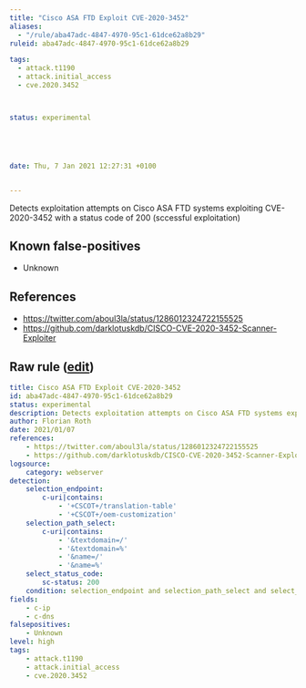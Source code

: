 ```yaml
---
title: "Cisco ASA FTD Exploit CVE-2020-3452"
aliases:
  - "/rule/aba47adc-4847-4970-95c1-61dce62a8b29"
ruleid: aba47adc-4847-4970-95c1-61dce62a8b29

tags:
  - attack.t1190
  - attack.initial_access
  - cve.2020.3452



status: experimental





date: Thu, 7 Jan 2021 12:27:31 +0100


---
```


Detects exploitation attempts on Cisco ASA FTD systems exploiting CVE-2020-3452 with a status code of 200 (sccessful exploitation)

<!--more-->


## Known false-positives

* Unknown



## References

* https://twitter.com/aboul3la/status/1286012324722155525
* https://github.com/darklotuskdb/CISCO-CVE-2020-3452-Scanner-Exploiter


## Raw rule ([edit](https://github.com/SigmaHQ/sigma/edit/master/rules/web/web_cve_2020_3452_cisco_asa_ftd.yml))
```yaml
title: Cisco ASA FTD Exploit CVE-2020-3452
id: aba47adc-4847-4970-95c1-61dce62a8b29
status: experimental
description: Detects exploitation attempts on Cisco ASA FTD systems exploiting CVE-2020-3452 with a status code of 200 (sccessful exploitation)
author: Florian Roth
date: 2021/01/07
references:
    - https://twitter.com/aboul3la/status/1286012324722155525
    - https://github.com/darklotuskdb/CISCO-CVE-2020-3452-Scanner-Exploiter
logsource:
    category: webserver
detection:
    selection_endpoint:
        c-uri|contains:
            - '+CSCOT+/translation-table'
            - '+CSCOT+/oem-customization'
    selection_path_select:
        c-uri|contains:
            - '&textdomain=/'
            - '&textdomain=%'
            - '&name=/'
            - '&name=%'
    select_status_code:
        sc-status: 200
    condition: selection_endpoint and selection_path_select and select_status_code
fields:
    - c-ip
    - c-dns
falsepositives:
    - Unknown
level: high
tags:
    - attack.t1190
    - attack.initial_access
    - cve.2020.3452
```
